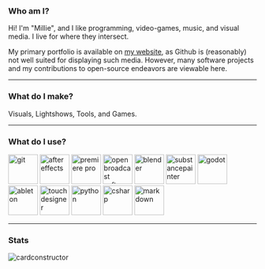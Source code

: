 ### Who am I?

Hi! I'm "Millie", and I like programming, video-games, music, and visual media. I live for where they intersect.

My primary portfolio is available on [my website](https://20ml.live), as Github is (reasonably) not well suited for displaying such media.
However, many software projects and my contributions to open-source endeavors are viewable here.

---

### What do I make?
Visuals, Lightshows, Tools, and Games.

---

### What do I use?
<p>
  <img alt="git" width="60" height="60" src="https://cdn.jsdelivr.net/gh/devicons/devicon/icons/git/git-plain.svg" />
  <img alt="after effects" width="60" height="60" src="https://cdn.jsdelivr.net/gh/devicons/devicon/icons/aftereffects/aftereffects-original.svg" />
  <img alt="premiere pro" width="60" height="60" src="https://cdn.jsdelivr.net/gh/devicons/devicon/icons/premierepro/premierepro-original.svg" />
  <img alt="open broadcast software" width="60" height="60" src="https://github.com/detain/svg-logos/blob/master/svg/o/obs-2.svg" />
  <img alt="blender" width="60" height="60" src="https://cdn.jsdelivr.net/gh/devicons/devicon/icons/blender/blender-original.svg" />
  <img alt="substancepainter" width="60" height="60" src="https://github.com/detain/svg-logos/blob/master/svg/s/substance-painter.svg" />
  <img alt="godot" width="60" height="60" src="https://cdn.jsdelivr.net/gh/devicons/devicon/icons/godot/godot-original.svg" />
  <img alt="ableton" width="60" height="60" src="https://user-images.githubusercontent.com/107726700/197351477-af299be2-0aa7-4780-b158-0c1de2495734.svg" />
  <img alt="touchdesigner" width="60" height="60" src="https://scottallen.ws/wp-content/uploads/2020/03/9269_normal_1500082919_Icon.jpg" />
  <img alt="python" width="60" height="60" src="https://cdn.jsdelivr.net/gh/devicons/devicon/icons/python/python-original.svg" />
  <img alt="csharp" width="60" height="60" src="https://cdn.jsdelivr.net/gh/devicons/devicon/icons/csharp/csharp-plain.svg" />
  <img alt="markdown" width="60" height="60" src="https://cdn.jsdelivr.net/gh/devicons/devicon/icons/markdown/markdown-original.svg" />
</p>

---

### Stats
<img src="https://github-readme-stats.vercel.app/api?username=20milliliter&show_icons=true&theme=dark" alt="cardconstructor"/>
